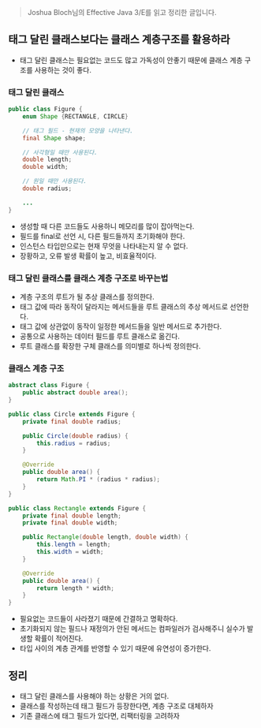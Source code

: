 > Joshua Bloch님의 Effective Java 3/E를 읽고 정리한 글입니다.
> 

## 태그 달린 클래스보다는 클래스 계층구조를 활용하라

- 태그 달린 클래스는 필요없는 코드도 많고 가독성이 안좋기 때문에 클래스 계층 구조를 사용하는 것이 좋다.

### 태그 달린 클래스

```java
public class Figure {
    enum Shape {RECTANGLE, CIRCLE}

    // 태그 필드 - 현재의 모양을 나타낸다.
    final Shape shape;

    // 사각형일 때만 사용된다.
    double length;
    double width;

    // 원일 때만 사용된다.
    double radius;

    ...
}

```

- 생성할 때 다른 코드들도 사용하니 메모리를 많이 잡아먹는다.
- 필드를 final로 선언 시, 다른 필드들까지 초기화해야 한다.
- 인스턴스 타입만으로는 현재 무엇을 나타내는지 알 수 없다.
- 장황하고, 오류 발생 확률이 높고, 비효율적이다.

### 태그 달린 클래스를 클래스 계층 구조로 바꾸는법

- 계층 구조의 루트가 될 추상 클래스를 정의한다.
- 태그 값에 따라 동작이 달라지는 메서드들을 루트 클래스의 추상 메서드로 선언한다.
- 태그 값에 상관없이 동작이 일정한 메서드들을 일반 메서드로 추가한다.
- 공통으로 사용하는 데이터 필드를 루트 클래스로 옮긴다.
- 루트 클래스를 확장한 구체 클래스를 의미별로 하나씩 정의한다.

### 클래스 계층 구조

```java
abstract class Figure {
    public abstract double area();
}

public class Circle extends Figure {
    private final double radius;

    public Circle(double radius) {
        this.radius = radius;
    }

    @Override
    public double area() {
        return Math.PI * (radius * radius);
    }
}

public class Rectangle extends Figure {
    private final double length;
    private final double width;

    public Rectangle(double length, double width) {
        this.length = length;
        this.width = width;
    }

    @Override
    public double area() {
        return length * width;
    }
}
```

- 필요없는 코드들이 사라졌기 때문에 간결하고 명확하다.
- 초기화되지 않는 필드나 재정의가 안된 메서드는 컴파일러가 검사해주니 실수가 발생할 확률이 적어진다.
- 타입 사이의 계층 관계를 반영할 수 있기 때문에 유연성이 증가한다.

## 정리

- 태그 달린 클래스를 사용해야 하는 상황은 거의 없다.
- 클래스를 작성하는데 태그 필드가 등장한다면, 계층 구조로 대체하자
- 기존 클래스에 태그 필드가 있다면, 리팩터링을 고려하자